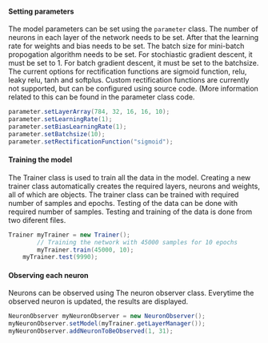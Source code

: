 #### Setting parameters

The model parameters can be set using the `parameter` class. The number of neurons in each layer of the network needs to be set. 
After that the learning rate for weights and bias needs to be set. The batch size for mini-batch propogation algorithm needs to be set. For stochiastic gradient descent, it must be set to 1. For batch gradient descent, it must be set to the batchsize.
The current options for rectification functions are sigmoid function, relu, leaky relu, tanh and softplus. Custom rectification functions are currently not supported, but can be configured using source code. (More information related to this can be found in the parameter class code.


```java
parameter.setLayerArray(784, 32, 16, 16, 10);
parameter.setLearningRate(1);
parameter.setBiasLearningRate(1);
parameter.setBatchsize(10);
parameter.setRectificationFunction("sigmoid");
```

#### Training the model

The Trainer class is used to train all the data in the model. Creating a new trainer class automatically creates the required layers, neurons and weights, all of which are objects.
The trainer class can be trained with required number of samples and epochs. Testing of the data can be done with required number of samples. Testing and training of the data is done from two diferent files.

```java
Trainer myTrainer = new Trainer();
		// Training the network with 45000 samples for 10 epochs
		myTrainer.train(45000, 10);
    myTrainer.test(9990);
```

#### Observing each neuron
Neurons can be observed using The neuron observer class. Everytime the observed neuron is updated, the results are displayed.

```java
NeuronObserver myNeuronObserver = new NeuronObserver();
myNeuronObserver.setModel(myTrainer.getLayerManager());
myNeuronObserver.addNeuronToBeObserved(1, 31);
```
